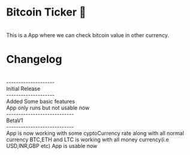 # Bitcoin Ticker 🤑

</br>This is a App where we can check bitcoin value in other currency.</br>
# Changelog
</br>--------------------</br>
Initial Release</br>
--------------------</br>
Added Some basic features</br>
App only runs but not usable now</br>
----------------------------</br>
BetaV1</br>
----------------------------</br>
App is now working with some cyptoCurrency rate along with all normal currency
BTC,ETH and LTC is working with all money currency(i.e USD,INR,GBP etc)
App is usable now
